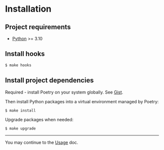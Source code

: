 # Installation


## Project requirements

- [Python](https://www.python.org/) >= 3.10


## Install hooks

```sh
$ make hooks
```


## Install project dependencies

Required - install Poetry on your system globally. See [Gist](https://gist.github.com/MichaelCurrin/8d6c377cc46ce2ef6f94e52b4a21787d).

Then install Python packages into a virtual environment managed by Poetry:

```sh
$ make install
```

Upgrade packages when needed:

```sh
$ make upgrade
```

---

You may continue to the [Usage](usage.md) doc.
